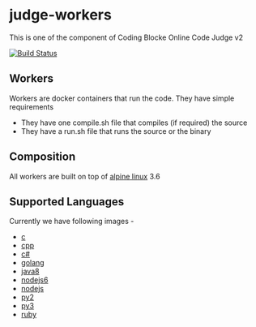 # judge-workers

This is one of the component of Coding Blocke Online Code Judge v2

[![Build Status](https://travis-ci.org/coding-blocks/judge-workers.svg?branch=master)](https://travis-ci.org/coding-blocks/judge-workers)

## Workers

Workers are docker containers that run the code. They have simple requirements

 - They have one compile.sh file that compiles (if required) the source
 - They have a run.sh file that runs the source or the binary
 
## Composition

All workers are built on top of [alpine linux](https://alpinelinux.org/) 3.6 

## Supported Languages

Currently we have following images - 

 - [c](containers/c)
 - [cpp](containers/cpp)
 - [c#](containers/csharp)
 - [golang](containers/golang)
 - [java8](containers/java8)
 - [nodejs6](containers/nodejs6)
 - [nodejs](containers/nodejs8)
 - [py2](containers/py2)
 - [py3](containers/py3)
 - [ruby](containers/ruby)
 
